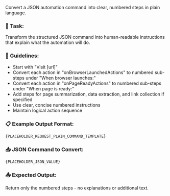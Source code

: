 Convert a JSON automation command into clear, numbered steps in plain language.

### 🎯 Task:
Transform the structured JSON command into human-readable instructions that explain what the automation will do.

### 🔧 Guidelines:
* Start with "Visit [url]"
* Convert each action in "onBrowserLaunchedActions" to numbered sub-steps under "When browser launches:"
* Convert each action in "onPageReadyActions" to numbered sub-steps under "When page is ready:"
* Add steps for page summarization, data extraction, and link collection if specified
* Use clear, concise numbered instructions
* Maintain logical action sequence

### 📋 Example Output Format:
```
{PLACEHOLDER_REQUEST_PLAIN_COMMAND_TEMPLATE}
```

### 📥 JSON Command to Convert:

```json-text
{PLACEHOLDER_JSON_VALUE}
```

### 📤 Expected Output:
Return only the numbered steps - no explanations or additional text.